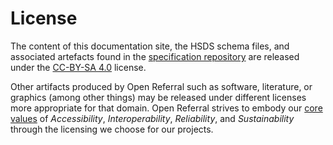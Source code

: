 License
===============

The content of this documentation site, the HSDS schema files, and associated artefacts found in the [specification repository](https://github.com/openreferral/specification) are released under the [CC-BY-SA 4.0](https://creativecommons.org/licenses/by-sa/4.0/) license.

Other artifacts produced by Open Referral such as software, literature, or graphics (among other things) may be released under different licenses more appropriate for that domain. Open Referral strives to embody our [core values](https://openreferral.org/about/our-values-and-principles/)  of *Accessibility*, *Interoperability*, *Reliability*, and *Sustainability* through the licensing we choose for our projects.
